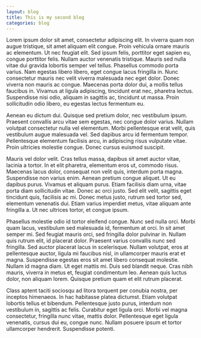 ```yaml
---
layout: blog
title: This is my second blog
categories: blog
---
```


Lorem ipsum dolor sit amet, consectetur adipiscing elit. In viverra quam non augue tristique, sit amet aliquam elit congue. Proin vehicula ornare mauris ac elementum. Ut nec feugiat elit. Sed ipsum felis, porttitor eget sapien eu, congue porttitor felis. Nullam auctor venenatis tristique. Mauris sed nulla vitae dui gravida lobortis semper vel tellus. Phasellus commodo porta varius. Nam egestas libero libero, eget congue lacus fringilla in. Nunc consectetur mauris nec velit viverra malesuada nec eget dolor. Donec viverra non mauris ac congue. Maecenas porta dolor dui, a mollis tellus faucibus in. Vivamus at ligula adipiscing, tincidunt erat nec, pharetra lectus. Suspendisse nisi odio, aliquam in sagittis ac, tincidunt ut massa. Proin sollicitudin odio libero, eu egestas lectus fermentum eu.

Aenean eu dictum dui. Quisque sed pretium dolor, nec vestibulum ipsum. Praesent convallis arcu vitae sem egestas, nec congue dolor varius. Nullam volutpat consectetur nulla vel elementum. Morbi pellentesque erat velit, quis vestibulum augue malesuada vel. Sed dapibus arcu id fermentum tempor. Pellentesque elementum facilisis arcu, in adipiscing risus vulputate vitae. Proin ultricies molestie congue. Donec cursus euismod suscipit.

Mauris vel dolor velit. Cras tellus massa, dapibus sit amet auctor vitae, lacinia a tortor. In et elit pharetra, elementum eros ut, commodo risus. Maecenas lacus dolor, consequat non velit quis, interdum porta magna. Suspendisse non varius enim. Aenean pretium congue aliquet. Ut eu dapibus purus. Vivamus et aliquam purus. Etiam facilisis diam urna, vitae porta diam sollicitudin vitae. Donec ac orci justo. Sed elit velit, sagittis eget tincidunt quis, facilisis ac mi. Donec metus justo, rutrum sed tortor sed, elementum venenatis dui. Etiam varius imperdiet metus, vitae aliquam ante fringilla a. Ut nec ultrices tortor, et congue ipsum.

Phasellus molestie odio id tortor eleifend congue. Nunc sed nulla orci. Morbi quam lacus, vestibulum sed malesuada id, fermentum at orci. In sit amet semper mi. Sed feugiat mauris orci, sed fringilla dolor pulvinar in. Nullam quis rutrum elit, id placerat dolor. Praesent varius convallis nunc sed fringilla. Sed auctor placerat lacus in scelerisque. Nullam volutpat, eros at pellentesque auctor, ligula mi faucibus nisl, in ullamcorper mauris erat et magna. Suspendisse egestas eros sit amet libero consequat molestie. Nullam id magna diam. Ut eget mattis mi. Duis sed blandit neque. Cras nibh mauris, viverra in metus et, feugiat condimentum leo. Aenean quis luctus dolor, non aliquam lorem. Quisque pretium quam et elit rutrum placerat.

Class aptent taciti sociosqu ad litora torquent per conubia nostra, per inceptos himenaeos. In hac habitasse platea dictumst. Etiam volutpat lobortis tellus et bibendum. Pellentesque justo purus, interdum non vestibulum in, sagittis ac felis. Curabitur eget ligula orci. Morbi vel magna consectetur, fringilla nunc vitae, mattis dolor. Pellentesque eget ligula venenatis, cursus dui eu, congue nunc. Nullam posuere ipsum et tortor ullamcorper hendrerit. Suspendisse potenti.